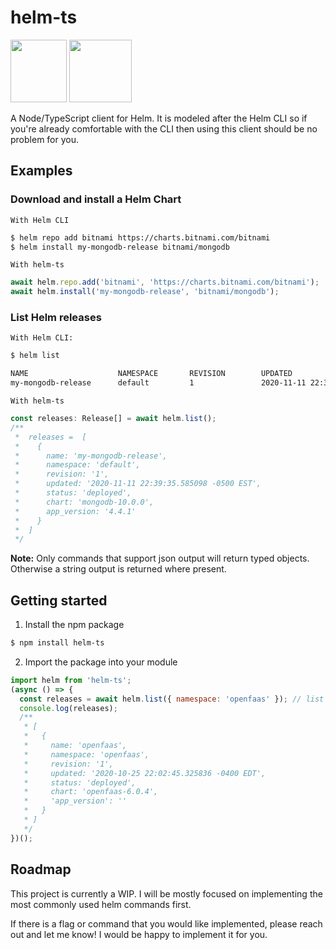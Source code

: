 # helm-ts

<p float="left" style="color: red;">
  <img src="https://raw.githubusercontent.com/kturcios/helm-ts/master/helm-icon-color.png" width="90" height="100">
  <img src="https://raw.githubusercontent.com/kturcios/helm-ts/master/ts-logo-256.png" width="100" height="100")>
</p>


A Node/TypeScript client for Helm. It is modeled after the Helm CLI so if you're already comfortable with the CLI then using this client should be no problem for you.

## Examples

### Download and install a Helm Chart

`With Helm CLI`
```bash
$ helm repo add bitnami https://charts.bitnami.com/bitnami
$ helm install my-mongodb-release bitnami/mongodb
```

`With helm-ts`
```js
await helm.repo.add('bitnami', 'https://charts.bitnami.com/bitnami');
await helm.install('my-mongodb-release', 'bitnami/mongodb');
```

### List Helm releases

`With Helm CLI:`
```bash
$ helm list

NAME                    NAMESPACE       REVISION        UPDATED                                 STATUS          CHART           APP VERSION
my-mongodb-release      default         1               2020-11-11 22:39:35.585098 -0500 EST    deployed        mongodb-10.0.0  4.4.1           
```

`With helm-ts`
```js
const releases: Release[] = await helm.list();
/**
 *  releases =  [
 *    {
 *      name: 'my-mongodb-release',
 *      namespace: 'default',
 *      revision: '1',
 *      updated: '2020-11-11 22:39:35.585098 -0500 EST',
 *      status: 'deployed',
 *      chart: 'mongodb-10.0.0',
 *      app_version: '4.4.1'
 *    }
 *  ]
 */
```

**Note:**
Only commands that support json output will return typed objects. Otherwise a string output is returned where present.


## Getting started

1. Install the npm package
```bash
$ npm install helm-ts
```

2. Import the package into your module
```js
import helm from 'helm-ts';
(async () => {
  const releases = await helm.list({ namespace: 'openfaas' }); // list releases in openfaas namespace
  console.log(releases);
  /**
   * [
   *   {
   *     name: 'openfaas',
   *     namespace: 'openfaas',
   *     revision: '1',
   *     updated: '2020-10-25 22:02:45.325836 -0400 EDT',
   *     status: 'deployed',
   *     chart: 'openfaas-6.0.4',
   *     'app_version': ''
   *   }
   * ]
   */
})();
```

## Roadmap
This project is currently a WIP. I will be mostly focused on implementing the most commonly used helm commands first.

If there is a flag or command that you would like implemented, please reach out and let me know! I would be happy to implement it for you.
